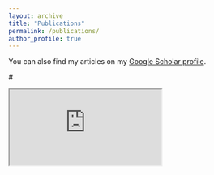 ```yaml
---
layout: archive
title: "Publications"
permalink: /publications/
author_profile: true
---
```


You can also find my articles on my [Google Scholar profile](https://scholar.google.com/citations?user=WVDLdN4AAAAJ&hl=en).


#<div align="left"> <iframe src="https://orbi.uliege.be/widget?query=author_authority:(p005306)&sort_1=issued_dt:desc&locale=en" title="Widget"> </div>

<div align="left"> <iframe scrolling="no" marginheight="0" marginwidth="0" src="ttps://orbi.uliege.be/widget?query=author_authority:(p005306)&sort_1=issued_dt:desc&locale=en" width="800" height="10000" frameborder="0" align="left"></iframe> </div>




